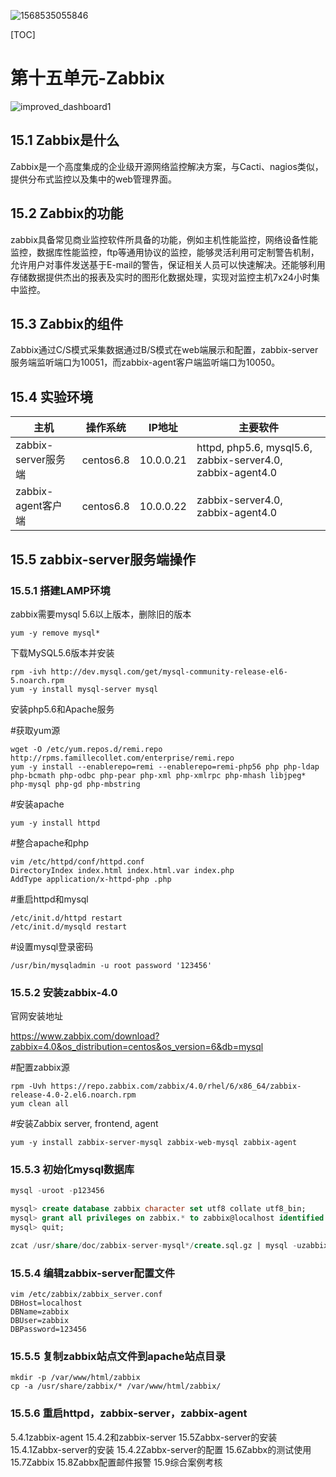 ![1568535055846](assets/1568535055846.png)



[TOC]



# 第十五单元-Zabbix

![improved_dashboard1](assets/improved_dashboard1.png)



## 15.1 Zabbix是什么

​	Zabbix是一个高度集成的企业级开源网络监控解决方案，与Cacti、nagios类似，提供分布式监控以及集中的web管理界面。



## 15.2 Zabbix的功能

​	zabbix具备常见商业监控软件所具备的功能，例如主机性能监控，网络设备性能监控，数据库性能监控，ftp等通用协议的监控，能够灵活利用可定制警告机制，允许用户对事件发送基于E-mail的警告，保证相关人员可以快速解决。还能够利用存储数据提供杰出的报表及实时的图形化数据处理，实现对监控主机7x24小时集中监控。



## 15.3 Zabbix的组件

​	Zabbix通过C/S模式采集数据通过B/S模式在web端展示和配置，zabbix-server服务端监听端口为10051，而zabbix-agent客户端监听端口为10050。





## 15.4 实验环境

| 主机                | 操作系统  | IP地址    | 主要软件                                                    |
| ------------------- | --------- | --------- | ----------------------------------------------------------- |
| zabbix-server服务端 | centos6.8 | 10.0.0.21 | httpd, php5.6, mysql5.6, zabbix-server4.0,  zabbix-agent4.0 |
| zabbix-agent客户端  | centos6.8 | 10.0.0.22 | zabbix-server4.0,  zabbix-agent4.0                          |



## 15.5 zabbix-server服务端操作

### 15.5.1 搭建LAMP环境

zabbix需要mysql 5.6以上版本，删除旧的版本

```shell
yum -y remove mysql*
```

下载MySQL5.6版本并安装

```shell
rpm -ivh http://dev.mysql.com/get/mysql-community-release-el6-5.noarch.rpm
yum -y install mysql-server mysql
```


安装php5.6和Apache服务

#获取yum源

```shell
wget -O /etc/yum.repos.d/remi.repo http://rpms.famillecollet.com/enterprise/remi.repo
yum -y install --enablerepo=remi --enablerepo=remi-php56 php php-ldap php-bcmath php-odbc php-pear php-xml php-xmlrpc php-mhash libjpeg* php-mysql php-gd php-mbstring
```

#安装apache

```shell
yum -y install httpd
```

#整合apache和php

```shell
vim /etc/httpd/conf/httpd.conf
DirectoryIndex index.html index.html.var index.php
AddType application/x-httpd-php .php
```

#重启httpd和mysql

```shell
/etc/init.d/httpd restart
/etc/init.d/mysqld restart
```

#设置mysql登录密码

```shell
/usr/bin/mysqladmin -u root password '123456'
```



### 15.5.2 安装zabbix-4.0

官网安装地址

https://www.zabbix.com/download?zabbix=4.0&os_distribution=centos&os_version=6&db=mysql

#配置zabbix源

```shell
rpm -Uvh https://repo.zabbix.com/zabbix/4.0/rhel/6/x86_64/zabbix-release-4.0-2.el6.noarch.rpm
yum clean all
```

#安装Zabbix server, frontend, agent

```
yum -y install zabbix-server-mysql zabbix-web-mysql zabbix-agent
```



### 15.5.3 初始化mysql数据库

```sql
mysql -uroot -p123456

mysql> create database zabbix character set utf8 collate utf8_bin;
mysql> grant all privileges on zabbix.* to zabbix@localhost identified by '123456';
mysql> quit;

zcat /usr/share/doc/zabbix-server-mysql*/create.sql.gz | mysql -uzabbix -p123456 zabbix
```



### 15.5.4 编辑zabbix-server配置文件

```shell
vim /etc/zabbix/zabbix_server.conf
DBHost=localhost
DBName=zabbix
DBUser=zabbix
DBPassword=123456
```



### 15.5.5 复制zabbix站点文件到apache站点目录

```
mkdir -p /var/www/html/zabbix
cp -a /usr/share/zabbix/* /var/www/html/zabbix/
```



### 15.5.6 重启httpd，zabbix-server，zabbix-agent









5.4.1zabbix-agent
15.4.2和zabbix-server
15.5Zabbx-server的安装
15.4.1Zabbx-server的安装
15.4.2Zabbx-server的配置
15.6Zabbx的测试使用
15.7Zabbix
15.8Zabbx配置邮件报警
15.9综合案例考核

















